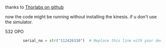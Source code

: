 thanks to <a href ="https://github.com/Thorlabs/Motion_Control_Examples"> Thorlabs on github </a>

now the code might be running without installing the 
kinesis. if u don't use the simulator. 

532 OPO 
```python
        serial_no = str("112426310")  # Replace this line with your device's serial number
```
